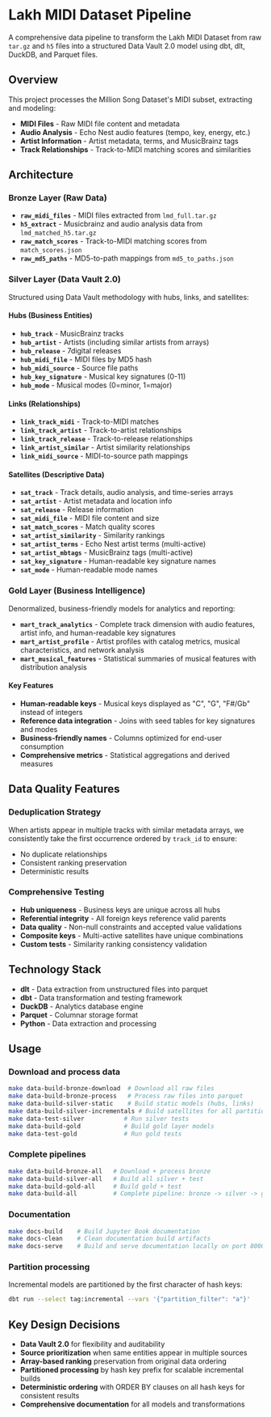 # Lakh MIDI Dataset Pipeline

A comprehensive data pipeline to transform the Lakh MIDI Dataset from raw `tar.gz` and `h5` files into a structured Data Vault 2.0 model using dbt, dlt, DuckDB, and Parquet files.

## Overview

This project processes the Million Song Dataset's MIDI subset, extracting and modeling:
- **MIDI Files** - Raw MIDI file content and metadata
- **Audio Analysis** - Echo Nest audio features (tempo, key, energy, etc.)
- **Artist Information** - Artist metadata, terms, and MusicBrainz tags
- **Track Relationships** - Track-to-MIDI matching scores and similarities

## Architecture

### Bronze Layer (Raw Data)
- **`raw_midi_files`** - MIDI files extracted from `lmd_full.tar.gz`
- **`h5_extract`** - Musicbrainz and audio analysis data from `lmd_matched_h5.tar.gz`
- **`raw_match_scores`** - Track-to-MIDI matching scores from `match_scores.json`
- **`raw_md5_paths`** - MD5-to-path mappings from `md5_to_paths.json`

### Silver Layer (Data Vault 2.0)
Structured using Data Vault methodology with hubs, links, and satellites:

#### Hubs (Business Entities)
- **`hub_track`** - MusicBrainz tracks
- **`hub_artist`** - Artists (including similar artists from arrays)
- **`hub_release`** - 7digital releases  
- **`hub_midi_file`** - MIDI files by MD5 hash
- **`hub_midi_source`** - Source file paths
- **`hub_key_signature`** - Musical key signatures (0-11)
- **`hub_mode`** - Musical modes (0=minor, 1=major)

#### Links (Relationships)
- **`link_track_midi`** - Track-to-MIDI matches
- **`link_track_artist`** - Track-to-artist relationships
- **`link_track_release`** - Track-to-release relationships
- **`link_artist_similar`** - Artist similarity relationships
- **`link_midi_source`** - MIDI-to-source path mappings

#### Satellites (Descriptive Data)
- **`sat_track`** - Track details, audio analysis, and time-series arrays
- **`sat_artist`** - Artist metadata and location info
- **`sat_release`** - Release information
- **`sat_midi_file`** - MIDI file content and size
- **`sat_match_scores`** - Match quality scores
- **`sat_artist_similarity`** - Similarity rankings
- **`sat_artist_terms`** - Echo Nest artist terms (multi-active)
- **`sat_artist_mbtags`** - MusicBrainz tags (multi-active)
- **`sat_key_signature`** - Human-readable key signature names
- **`sat_mode`** - Human-readable mode names

### Gold Layer (Business Intelligence)
Denormalized, business-friendly models for analytics and reporting:

- **`mart_track_analytics`** - Complete track dimension with audio features, artist info, and human-readable key signatures
- **`mart_artist_profile`** - Artist profiles with catalog metrics, musical characteristics, and network analysis
- **`mart_musical_features`** - Statistical summaries of musical features with distribution analysis

#### Key Features
- **Human-readable keys** - Musical keys displayed as "C", "G", "F#/Gb" instead of integers
- **Reference data integration** - Joins with seed tables for key signatures and modes
- **Business-friendly names** - Columns optimized for end-user consumption
- **Comprehensive metrics** - Statistical aggregations and derived measures

## Data Quality Features

### Deduplication Strategy
When artists appear in multiple tracks with similar metadata arrays, we consistently take the first occurrence ordered by `track_id` to ensure:
- No duplicate relationships
- Consistent ranking preservation
- Deterministic results

### Comprehensive Testing
- **Hub uniqueness** - Business keys are unique across all hubs
- **Referential integrity** - All foreign keys reference valid parents
- **Data quality** - Non-null constraints and accepted value validations
- **Composite keys** - Multi-active satellites have unique combinations
- **Custom tests** - Similarity ranking consistency validation

## Technology Stack

- **dlt** - Data extraction from unstructured files into parquet
- **dbt** - Data transformation and testing framework
- **DuckDB** - Analytics database engine
- **Parquet** - Columnar storage format
- **Python** - Data extraction and processing

## Usage

### Download and process data

```bash
make data-build-bronze-download  # Download all raw files
make data-build-bronze-process   # Process raw files into parquet
make data-build-silver-static    # Build static models (hubs, links)
make data-build-silver-incrementals # Build satellites for all partitions
make data-test-silver           # Run silver tests
make data-build-gold            # Build gold layer models
make data-test-gold             # Run gold tests
```

### Complete pipelines

```bash
make data-build-bronze-all   # Download + process bronze
make data-build-silver-all   # Build all silver + test
make data-build-gold-all     # Build gold + test
make data-build-all          # Complete pipeline: bronze -> silver -> gold
```

### Documentation

```bash
make docs-build    # Build Jupyter Book documentation
make docs-clean    # Clean documentation build artifacts
make docs-serve    # Build and serve documentation locally on port 8000
```

### Partition processing

Incremental models are partitioned by the first character of hash keys:

```bash
dbt run --select tag:incremental --vars '{"partition_filter": "a"}'
```

## Key Design Decisions

- **Data Vault 2.0** for flexibility and auditability
- **Source prioritization** when same entities appear in multiple sources
- **Array-based ranking** preservation from original data ordering
- **Partitioned processing** by hash key prefix for scalable incremental builds
- **Deterministic ordering** with ORDER BY clauses on all hash keys for consistent results
- **Comprehensive documentation** for all models and transformations